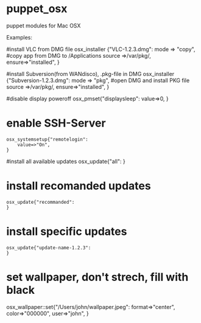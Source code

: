 # puppet_osx
puppet modules for Mac OSX

Examples:

#install VLC from DMG file
  osx_installer {"VLC-1.2.3.dmg":
    mode => "copy",	#copy app from DMG to /Applications
    source =>/var/pkg/,
    ensure=>"installed",
  }

#install Subversion(from WANdisco), .pkg-file in DMG
  osx_installer {"Subversion-1.2.3.dmg":
    mode => "pkg",     #open DMG and install PKG file
    source =>/var/pkg/,
    ensure=>"installed",
  }

#disable display poweroff
    osx_pmset{"displaysleep":
      value=>0,
    }

# enable SSH-Server
    osx_systemsetup{"remotelogin":
        value=>"On",
    }

#install all available updates
    osx_update{"all":
    }

# install recomanded updates
    osx_update{"recommanded":
    }

# install specific updates
    osx_update{"update-name-1.2.3":
    }

# set wallpaper, don't strech, fill with black
  osx_wallpaper::set{"/Users/john/wallpaper.jpeg":
    format=>"center",
    color=>"000000",
    user=>"john",
}

